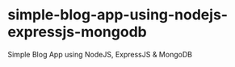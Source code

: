 # simple-blog-app-using-nodejs-expressjs-mongodb
Simple Blog App using NodeJS, ExpressJS &amp; MongoDB
